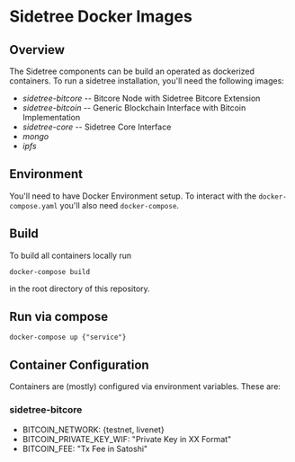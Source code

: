 ﻿# Sidetree Docker Images

## Overview
The Sidetree components can be build an operated as dockerized containers. To run a sidetree installation, you'll need the following images:

- *sidetree-bitcore* -- Bitcore Node with Sidetree Bitcore Extension
- *sidetree-bitcoin* -- Generic Blockchain Interface with Bitcoin Implementation
- *sidetree-core* -- Sidetree Core Interface
- *mongo*
- *ipfs*

## Environment
You'll need to have Docker Environment setup. To interact with the `docker-compose.yaml` you'll also need `docker-compose`. 

## Build

To build all containers locally run

    docker-compose build
    
in the root directory of this repository.

## Run via compose

    docker-compose up {"service"}

## Container Configuration
Containers are (mostly) configured via environment variables. These are:

### sidetree-bitcore
- BITCOIN_NETWORK: {testnet, livenet}
- BITCOIN_PRIVATE_KEY_WIF: "Private Key in XX Format"
- BITCOIN_FEE: "Tx Fee in Satoshi"
